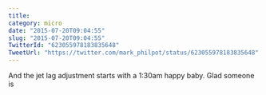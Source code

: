 ```yaml
---
title: 
category: micro
date: "2015-07-20T09:04:55"
slug: "2015-07-20T09:04:55"
TwitterId: "623055978183835648"
TweetUrl: "https://twitter.com/mark_philpot/status/623055978183835648"
---
```


And the jet lag adjustment starts with a 1:30am happy baby. Glad someone is
